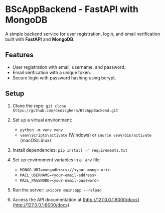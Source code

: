 # BScAppBackend - FastAPI with MongoDB

A simple backend service for user registration, login, and email verification built with **FastAPI** and **MongoDB**.

## Features

- User registration with email, username, and password.
- Email verification with a unique token.
- Secure login with password hashing using bcrypt.

## Setup

1. Clone the repo:
   `git clone https://github.com/denisghera/BScAppBackend.git`
   
2. Set up a virtual environment:
   - `python -m venv venv`
   - `venv\Scripts\activate` (Windows) or `source venv/bin/activate` (macOS/Linux)

3. Install dependencies: `pip install -r requirements.txt`

4. Set up environment variables in a `.env` file:
   - `MONGO_URI=mongodb+srv://<your-mongo-uri>`
   - `MAIL_USERNAME=<your-email-address>`
   - `MAIL_PASSWORD=<your-email-password>`

5. Run the server: `uvicorn main:app --reload`

6. Access the API documentation at [http://127.0.0.1:8000/docs](http://127.0.0.1:8000/docs)
